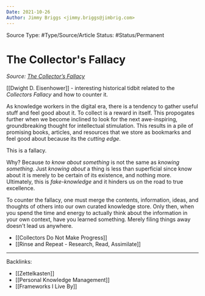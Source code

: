 ```yaml
---
Date: 2021-10-26
Author: Jimmy Briggs <jimmy.briggs@jimbrig.com>
---
```


Source Type: #Type/Source/Article
Status: #Status/Permanent 

# The Collector's Fallacy

*Source: [The Collector’s Fallacy](https://zettelkasten.de/posts/collectors-fallacy/)*

[[Dwight D. Eisenhower]] - interesting historical tidbit related to the *Collectors Fallacy* and how to counter it.

As knowledge workers in the digital era, there is a tendency to gather useful stuff and feel good about it. To collect is a reward in itself. This propogates further when we become inclined to look for the next awe-inspiring, groundbreaking thought for intellectual stimulation. This results in a pile of promising books, articles, and resources that we store as bookmarks and feel good about because its the *cutting edge*.

This is a fallacy.

Why? Because *to know about something* is not the same as *knowing something*. Just *knowing about* a thing is less than superficial since know about it  is merely to be certain of its existence, and nothing more. Ultimately, this is *fake-knowledge* and it hinders us on the road to true excellence. 

To counter the fallacy, one must merge the contents, information, ideas, and thoughts of others into our own curated knowledge store. Only then, when you spend the time and energy to actually think about the information in your own context, have you learned something. Merely filing things away doesn't lead us anywhere.

- [[Collectors Do Not Make Progress]]
- [[Rinse and Repeat - Research, Read, Assimilate]]

***

Backlinks:
- [[Zettelkasten]]
- [[Personal Knowledge Management]]
- [[Frameworks I Live By]]
